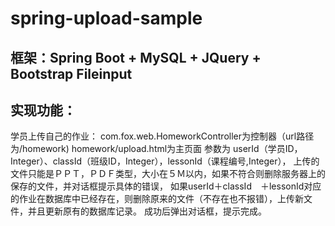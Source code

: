 # spring-upload-sample
## 框架：Spring Boot + MySQL + JQuery + Bootstrap Fileinput

## 实现功能：
学员上传自己的作业：
com.fox.web.HomeworkController为控制器（url路径为/homework)
homework/upload.html为主页面
参数为 userId（学员ID，Integer）、classId（班级ID，Integer），lessonId（课程编号,Integer），
上传的文件只能是ＰＰＴ，ＰＤＦ类型，大小在５Ｍ以内，如果不符合则删除服务器上的保存的文件，并对话框提示具体的错误，
如果userId＋classId　＋lessonId对应的作业在数据库中已经存在，则删除原来的文件（不存在也不报错），上传新文件，并且更新原有的数据库记录。
成功后弹出对话框，提示完成。
